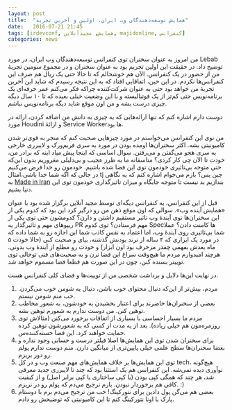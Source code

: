 ```yaml
---
layout: post
title:  "همایش توسعه‌دهندگان وب ایران، اولین و آخرین تجربه"
date:   2016-07-21 21:45
tags: [irdevconf, همایش, مجیدآنلاین, majidonline, کنفرانس]
categories: news
---
```


من امروز به عنوان سخنران توی کنفرانس توسعه‌دهندگان وب ایران، در مورد Lebab توضیح داد. در حقیقت این اولین تجربم بود به عنوان سخنران و در مجموع سومین تجربهٔ من از حضور در یک کنفرانس. الآن هم خوشحالم که تا حالا حتی یک ریال هم صرف این کنفرانس‌ها نکردم. در این حین، اتفاقایی افتاد که به این نتیجه رسیدم که شاید این آخرین تجربهٔ من خواهد بود حتی به عنوان شرکت‌کننده چراکه فکر می‌کنم عمر حرفه‌ای یک برنامه‌نویس حتی کم‌تر از یک فوتبالیسته و با این وضعیت خیلی بعیده که تا ۱۰ سال دیگه چیزی درست بشه و من اون موقع شاید دیگه برنامه‌نویس نباشم.

دوست دارم اشاره کنم که تنها ارائه‌هایی که یه چیزی به دانش من اضافه کردن، ارائه در مورد Houdini و ارائه‌ٔ Service Workerها بود.

من توی این کنفرانس می‌خواستم در مورد چیزهایی صحبت کنم که منجر به قوی‌تر شدن کامیونیتی بشه. اکثر سخنران‌ها اومده بودن در مورد یه سری فریم‌ورک و لایبرری خارجی یه سری هجو می‌گفتن و می‌رفتن. سوال اساسی که اینجا پیش میاد اینه که برادر من، خودت تا الآن چی کار کردی؟ متاسفانه ما به طرز عجیب و بی‌دلیلی مغروریم بدون این‌که حتی متوجه بی‌تاثیری خودمون توی این فضا شده باشیم. خودمون رو خدا فرض می‌کنیم در حالی که اگه شما خدا باشی،‌امثال tj چین پس؟ بازم می‌خوام اشاره کنم که یه نگاهی به [Made in Iran](https://github.com/mohebifar/made-in-iran) بندازیم بد نیست تا متوجه جایگاه و میزان تاثیرگذاری خودمون توی این دنیا بشیم.

قبل از این کنفرانس، یه کنفرانس دیگه‌ای توسط مجید آنلاین برگزار شده بود با عنوان «همایش آینده وب». سوالی که اون موقع ذهن من رو درگیر کرد این بود که کدوم یکی از این سخنران‌ها توی آیندهٔ وب تاثیر مستقیم داشتن و دارن؟ کدومشون حتی توی یکی از ریپوهای مهم و تاثیرگذار یه PR مهم فرستادن؟ توی کدوم Specها کامنت دادن؟ عملا شما بی‌تاثیری روی آیندهٔ وب، اما اعتماد به نفس کاذب شما این اجازه رو به شما داده که در مورد یک ابزاری که ۴ ساله از ترند بودنش گذشته، بیای و صحبت کنی (حالا خودت ۵ ماه بعدش بفهمی چقدر مزخرف بود اون ابزار) و خودت رو مطلع از آیندهٔ وب بدونی. هرچند امیدوارم مردم ما هیچ‌وقت سراغ این فضا نرن و به صحبت‌های فنی توخالی توی توییتر بسنده کنن، چون در این صورت هم قطعا فضا مسموم خواهد شد.

در نهایت این‌ها دلایل و برداشت شخصی من از توییت‌ها و فضای کلی کنفرانس هست.

1. مردم، بیش‌تر از این‌که دنبال محتوای خوب باشن، دنبال یه شومن خوب می‌گردن. خب منم شومن نیستم.
2. بعضی از سخنران‌ها حاضرند برای اعتبار بخشیدن به خودشون، به شعور مخاطب توهین کنن. من دوست ندارم به شعورم توهین بشه.
3. مردم ما بسیار احساسی با بسیاری از اتفاقات برخورد می‌کنن (مثالاش توی روزمره‌مون هم خیلی زیاده). بعد از یه مدت از کسی که به شعورشون توهین کرده حمایت خواهند کرد. این فضا خسته‌کننده‌س.
4. برای سخنران شدن توی این همایش‌ها اصلا فیلتر درست و حسابی وجود نداره و بعضا سخنران‌ها سطح علمی خیلی پایین‌تری از میانگین دارن. منم دوست ندارم پولم رو دور بریزم.
5. توی این همایش‌ها بر خلاف همایش‌های مهم صنعت وب و در کل tech، هیچ‌گونه نوآوری دیده نمی‌شه. این کنفرانس هم یک استثنا بود که چند تا لایبرری جدید معرفی شد، هر چند که همگی کپی بودن (یا کپی ساختاری یا کپی برابر اصل) و از کیفیت کافی هم برخوردار نبودن. بازم ترجیح می‌دم که پولم رو در نریزم. :)
6. بعضی هم می‌گن پول دادین برای نتورکینگ! خب من ترجیح می‌دم برم با دوستام پارک با اونا نتورکینگ کنم تا این کامیونیتی که توضیحش رو دادم.
